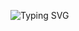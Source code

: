 ![Typing SVG](https://readme-typing-svg.herokuapp.com?size=24&color=A277FF&center=true&vCenter=true&multiline=true&width=1012&height=100&lines=Hi+%F0%9F%91%8B%2C+I'm+Bernardo+Cruz;A+passionate+developer+from+Portugal+%F0%9F%87%B5%F0%9F%87%B9;+++++++++++++++++++++++++++++++++++)
